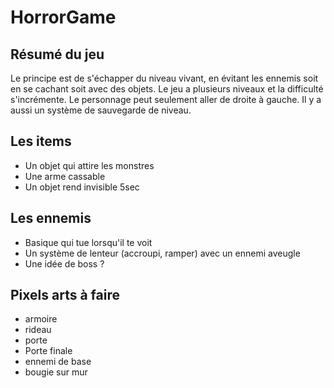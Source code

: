 # HorrorGame

## Résumé du jeu
Le principe est de s'échapper du niveau vivant, en évitant les ennemis soit en se cachant soit avec des objets. Le jeu a plusieurs niveaux et la difficulté s'incrémente. Le personnage peut seulement aller de droite à gauche. Il y a aussi un système de sauvegarde de niveau.

## Les items
* Un objet qui attire les monstres
* Une arme cassable
* Un objet rend invisible 5sec

## Les ennemis
* Basique qui tue lorsqu'il te voit
* Un système de lenteur (accroupi, ramper) avec un ennemi aveugle
* Une idée de boss ? 

## Pixels arts à faire
* armoire
* rideau
* porte
* Porte finale
* ennemi de base
* bougie sur mur
